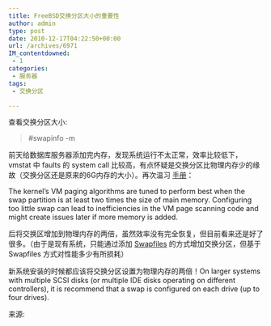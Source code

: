 ```yaml
---
title: FreeBSD交换分区大小的重要性
author: admin
type: post
date: 2010-12-17T04:22:50+00:00
url: /archives/6971
IM_contentdowned:
 - 1
categories:
 - 服务器
tags:
 - 交换分区

---
```

查看交换分区大小:

> #swapinfo -m

前天给数据库服务器添加完内存，发现系统运行不太正常，效率比较低下，vmstat 中 faults 的 system call 比较高，有点怀疑是交换分区比物理内存少的缘故（交换分区还是原来的6G内存的大小）。再次温习 [手册](http://www.freebsd.org/doc/en_US.ISO8859-1/books/handbook/configtuning-initial.html)：

The kernel’s VM paging algorithms are tuned to perform best when the swap partition is at least two times the size of main memory. Configuring too little swap can lead to inefficiencies in the VM page scanning code and might create issues later if more memory is added.

后将交换区增加到物理内存的两倍，虽然效率没有完全恢复，但目前看来还是好了很多。（由于是现有系统，只能通过添加 [Swapfiles](http://www.freebsd.org/doc/en_US.ISO8859-1/books/handbook/adding-swap-space.html) 的方式增加交换分区，但基于 Swapfiles 方式对性能多少有所损耗）

新系统安装的时候都应该将交换分区设置为物理内存的两倍！On larger systems with multiple SCSI disks (or multiple IDE disks operating on different controllers), it is recommend that a swap is configured on each drive (up to four drives).

来源: